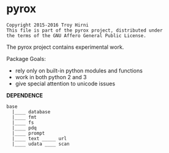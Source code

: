 # pyrox

    Copyright 2015-2016 Troy Hirni
    This file is part of the pyrox project, distributed under
    the terms of the GNU Affero General Public License.

The pyrox project contains experimental work.

Package Goals:
* rely only on built-in python modules and functions
* work in both python 2 and 3
* give special attention to unicode issues



**DEPENDENCE**

    base
      |____ database
      |____ fmt
      |____ fs
      |____ pdq
      |____ prompt   
      |____ text _____ url
      |____ udata ____ scan
    
